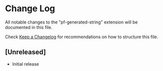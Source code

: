 # Change Log

All notable changes to the "pf-generated-string" extension will be documented in this file.

Check [Keep a Changelog](http://keepachangelog.com/) for recommendations on how to structure this file.

## [Unreleased]

- Initial release